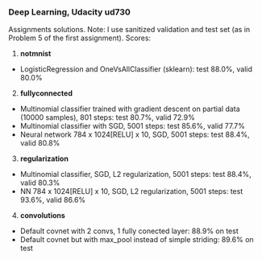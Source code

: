 ### Deep Learning, Udacity ud730
Assignments solutions. Note: I use sanitized validation and test set (as in Problem 5 of the first assignment).
Scores:

1. **notmnist**
  * LogisticRegression and OneVsAllClassifier (sklearn): test 88.0%, valid 80.0%
2. **fullyconnected** 
  * Multinomial classifier trained with gradient descent on partial data (10000 samples), 801 steps: test 80.7%, valid 72.9%
  * Multinomial classifier with SGD, 5001 steps: test 85.6%, valid 77.7%
  * Neural network 784 x 1024[RELU] x 10, SGD, 5001 steps: test 88.4%, valid 80.8%
3. **regularization**
  * Multinomial classifier, SGD, L2 regularization, 5001 steps: test 88.4%, valid 80.3%
  * NN 784 x 1024[RELU] x 10, SGD, L2 regularization, 5001 steps: test 93.6%, valid 86.6%
4. **convolutions**
  * Default covnet with 2 convs, 1 fully conected layer: 88.9% on test
  * Default covnet but with max_pool instead of simple striding: 89.6% on test

